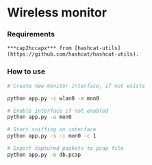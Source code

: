 # Wireless monitor

### Requirements

    ***cap2hccapx*** from [hashcat-utils](https://github.com/hashcat/hashcat-utils).

### How to use

```bash
# Create new monitor interface, if not exists

python app.py -i wlan0 -m mon0

# Enable interface if not enabled
python app.py -u mon0

# Start sniffing on interface  
python app.py -s -i mon0 -c 1

# Export captured packets to pcap file
python app.py -e db.pcap

```